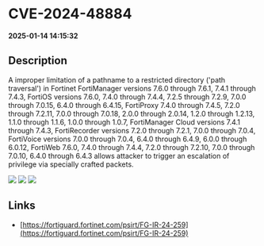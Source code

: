 # CVE-2024-48884

**2025-01-14 14:15:32**

## Description
A improper limitation of a pathname to a restricted directory ('path traversal') in Fortinet FortiManager versions 7.6.0 through 7.6.1, 7.4.1 through 7.4.3, FortiOS versions 7.6.0, 7.4.0 through 7.4.4, 7.2.5 through 7.2.9, 7.0.0 through 7.0.15, 6.4.0 through 6.4.15, FortiProxy 7.4.0 through 7.4.5, 7.2.0 through 7.2.11, 7.0.0 through 7.0.18, 2.0.0 through 2.0.14, 1.2.0 through 1.2.13, 1.1.0 through 1.1.6, 1.0.0 through 1.0.7, FortiManager Cloud versions 7.4.1 through 7.4.3, FortiRecorder versions 7.2.0 through 7.2.1, 7.0.0 through 7.0.4, FortiVoice versions 7.0.0 through 7.0.4, 6.4.0 through 6.4.9, 6.0.0 through 6.0.12, FortiWeb 7.6.0, 7.4.0 through 7.4.4, 7.2.0 through 7.2.10, 7.0.0 through 7.0.10, 6.4.0 through 6.4.3 allows attacker to trigger an escalation of privilege via specially crafted packets.

![](https://img.shields.io/static/v1?label=Score&message=7.5&color=red)
![](https://img.shields.io/static/v1?label=Severity&message=HIGH&color=red)
![](https://img.shields.io/static/v1?label=CWE&message=Traversal&color=green)

## Links
- [https://fortiguard.fortinet.com/psirt/FG-IR-24-259](https://fortiguard.fortinet.com/psirt/FG-IR-24-259)
